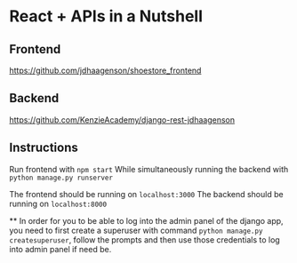 React + APIs in a Nutshell
==========================

Frontend
--------
https://github.com/jdhaagenson/shoestore_frontend

Backend
-------
https://github.com/KenzieAcademy/django-rest-jdhaagenson

Instructions
------------
Run frontend with `npm start`
While simultaneously running the backend with `python manage.py runserver`

The frontend should be running on `localhost:3000`
The backend should be running on `localhost:8000`

** In order for you to be able to log into the admin panel of the django app,
you need to first create a superuser with command `python manage.py createsuperuser`, follow the prompts and then use those credentials to log into admin panel if need be.